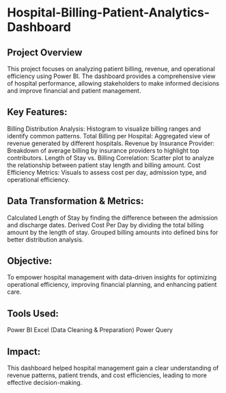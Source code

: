 # Hospital-Billing-Patient-Analytics-Dashboard
## Project Overview
This project focuses on analyzing patient billing, revenue, and operational efficiency using Power BI. The dashboard provides a comprehensive view of hospital performance, allowing stakeholders to make informed decisions and improve financial and patient management.

## Key Features:
Billing Distribution Analysis: Histogram to visualize billing ranges and identify common patterns.
Total Billing per Hospital: Aggregated view of revenue generated by different hospitals.
Revenue by Insurance Provider: Breakdown of average billing by insurance providers to highlight top contributors.
Length of Stay vs. Billing Correlation: Scatter plot to analyze the relationship between patient stay length and billing amount.
Cost Efficiency Metrics: Visuals to assess cost per day, admission type, and operational efficiency.

## Data Transformation & Metrics:
Calculated Length of Stay by finding the difference between the admission and discharge dates.
Derived Cost Per Day by dividing the total billing amount by the length of stay.
Grouped billing amounts into defined bins for better distribution analysis.

## Objective:
To empower hospital management with data-driven insights for optimizing operational efficiency, improving financial planning, and enhancing patient care.

## Tools Used:
Power BI
Excel (Data Cleaning & Preparation)
Power Query

## Impact:
This dashboard helped hospital management gain a clear understanding of revenue patterns, patient trends, and cost efficiencies, leading to more effective decision-making.
